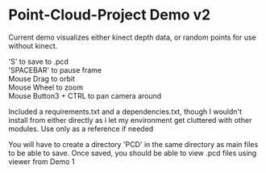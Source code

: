 # Point-Cloud-Project Demo v2

Current demo visualizes either kinect depth data, or random points for use without kinect.

'S' to save to .pcd  
'SPACEBAR' to pause frame  
Mouse Drag to orbit  
Mouse Wheel to zoom  
Mouse Button3 + CTRL to pan camera around  

Included a requirements.txt and a dependencies.txt, though I wouldn't install from either directly as i let my environment get cluttered with other modules.
Use only as a reference if needed

You will have to create a directory 'PCD' in the same directory as main files to be able to save.
Once saved, you should be able to view .pcd files using viewer from Demo 1
